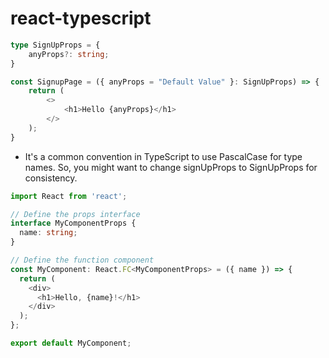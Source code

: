 # react-typescript
```typescript
type SignUpProps = {
    anyProps?: string;
}

const SignupPage = ({ anyProps = "Default Value" }: SignUpProps) => {
    return (
        <>
            <h1>Hello {anyProps}</h1>
        </>
    );
}

```
* It's a common convention in TypeScript to use PascalCase for type names. So, you might want to change signUpProps to SignUpProps for consistency.

```typescript
import React from 'react';

// Define the props interface
interface MyComponentProps {
  name: string;
}

// Define the function component
const MyComponent: React.FC<MyComponentProps> = ({ name }) => {
  return (
    <div>
      <h1>Hello, {name}!</h1>
    </div>
  );
};

export default MyComponent;

```

